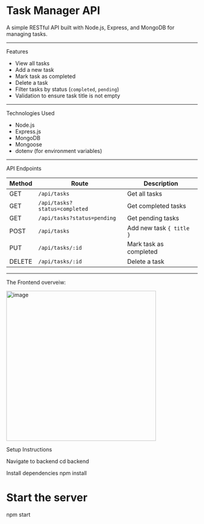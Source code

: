 # Task Manager API

A simple RESTful API built with Node.js, Express, and MongoDB for managing tasks.

---

Features

- View all tasks
- Add a new task
- Mark task as completed
- Delete a task
- Filter tasks by status (`completed`, `pending`)
- Validation to ensure task title is not empty

---

Technologies Used

- Node.js
- Express.js
- MongoDB
- Mongoose
- dotenv (for environment variables)

---

API Endpoints

| Method | Route                         | Description              |
| ------ | ----------------------------- | ------------------------ |
| GET    | `/api/tasks`                  | Get all tasks            |
| GET    | `/api/tasks?status=completed` | Get completed tasks      |
| GET    | `/api/tasks?status=pending`   | Get pending tasks        |
| POST   | `/api/tasks`                  | Add new task `{ title }` |
| PUT    | `/api/tasks/:id`              | Mark task as completed   |
| DELETE | `/api/tasks/:id`              | Delete a task            |

---
The Frontend overveiw:

<img width="394" alt="image" src="https://github.com/user-attachments/assets/0aa35a3c-75a0-4572-8672-aefb9a63ad82" />



Setup Instructions

Navigate to backend
cd backend

Install dependencies
npm install

# Start the server

npm start
